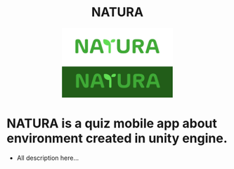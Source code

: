 <div align="center">
  <h1 align="center">NATURA</h1>
  <img src="Assets\Olds\msg1342948265-19196.jpg" alt="Mi imagen" width="50%" height="50%">
</div>

# NATURA is a quiz mobile app about environment created in unity engine. 
- All description here...
